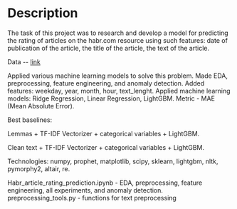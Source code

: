 # Description
The task of this project was to research and develop a model for predicting the rating of articles on the habr.com resource using such features: date of publication of the article, the title of the article, the text of the article.

Data -- [link](https://drive.google.com/file/d/1JcejgbWvgjxLL9Q38KuA4NPAongi-kLE/view?usp=sharing)

Applied various machine learning models to solve this problem. Made EDA, preprocessing, feature engineering, and anomaly detection.
Added features: weekday, year, month, hour, text_lenght. 
Applied machine learning models: Ridge Regression, Linear Regression, LightGBM.
Metric - MAE (Mean Absolute Error).

Best baselines:

Lemmas + TF-IDF Vectorizer + categorical variables + LightGBM.

Clean text + TF-IDF Vectorizer + categorical variables + LightGBM.

Technologies: numpy, prophet, matplotlib, scipy, sklearn, lightgbm, nltk, pymorphy2, altair, re.

Habr_article_rating_prediction.ipynb - EDA, preprocessing, feature engineering, all experiments, and anomaly detection.
preprocessing_tools.py - functions for text preprocessing
